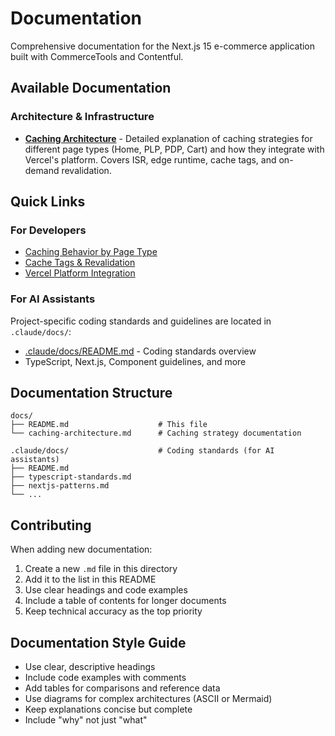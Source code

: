 # Documentation

Comprehensive documentation for the Next.js 15 e-commerce application built with CommerceTools and Contentful.

## Available Documentation

### Architecture & Infrastructure

- **[Caching Architecture](./caching-architecture.md)** - Detailed explanation of caching strategies for different page types (Home, PLP, PDP, Cart) and how they integrate with Vercel's platform. Covers ISR, edge runtime, cache tags, and on-demand revalidation.

## Quick Links

### For Developers

- [Caching Behavior by Page Type](./caching-architecture.md#caching-strategy-by-page-type)
- [Cache Tags & Revalidation](./caching-architecture.md#cache-tags--revalidation)
- [Vercel Platform Integration](./caching-architecture.md#vercel-platform-integration)

### For AI Assistants

Project-specific coding standards and guidelines are located in `.claude/docs/`:
- [.claude/docs/README.md](../.claude/docs/README.md) - Coding standards overview
- TypeScript, Next.js, Component guidelines, and more

## Documentation Structure

```
docs/
├── README.md                    # This file
└── caching-architecture.md      # Caching strategy documentation

.claude/docs/                    # Coding standards (for AI assistants)
├── README.md
├── typescript-standards.md
├── nextjs-patterns.md
└── ...
```

## Contributing

When adding new documentation:

1. Create a new `.md` file in this directory
2. Add it to the list in this README
3. Use clear headings and code examples
4. Include a table of contents for longer documents
5. Keep technical accuracy as the top priority

## Documentation Style Guide

- Use clear, descriptive headings
- Include code examples with comments
- Add tables for comparisons and reference data
- Use diagrams for complex architectures (ASCII or Mermaid)
- Keep explanations concise but complete
- Include "why" not just "what"
